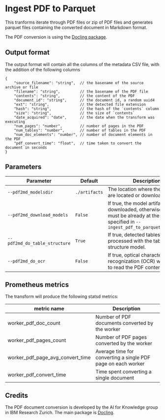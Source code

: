 # Ingest PDF to Parquet

This tranforms iterate through PDF files or zip of PDF files and generates parquet files
containing the converted document in Markdown format.

The PDF conversion is using the [Docling package](https://github.com/DS4SD/docling).


## Output format

The output format will contain all the columns of the metadata CSV file,
with the addition of the following columns

```jsonc
{
    "source_filename": "string",  // the basename of the source archive or file
    "filename": "string",         // the basename of the PDF file
    "contents": "string",         // the content of the PDF
    "document_id": "string",      // the document id, a random uuid4 
    "ext": "string",              // the detected file extension
    "hash": "string",             // the hash of the `contents` column
    "size": "string",             // the size of `contents`
    "date_acquired": "date",      // the date when the transform was executing
    "num_pages": "number",        // number of pages in the PDF
    "num_tables": "number",       // number of tables in the PDF
    "num_doc_elements": "number", // number of document elements in the PDF
    "pdf_convert_time": "float",  // time taken to convert the document in seconds
}
```


## Parameters

| Parameter  | Default  | Description  |
|------------|----------|--------------|
| `--pdf2md_modelsdir`                  | `./artifacts` | The location where the models are located or downloaded to |
| `--pdf2md_download_models`            | `False`       | If true, the model artifacts will be downloaded, otherwise they must be already at the path specified in `--ingest_pdf_to_parquet_modelsdir` |
| `--pdf2md_do_table_structure`         | `True`        | If true, detected tables will be processed with the table structure model.                                                                   |
| `--pdf2md_do_ocr`                     | `False`        | If true, optical character recognization (OCR) will be used to read the PDF content model.                                                                   |



## Prometheus metrics

The transform will produce the following statsd metrics:

| metric name                      | Description                                                      |
|----------------------------------|------------------------------------------------------------------|
| worker_pdf_doc_count             | Number of PDF documents converted by the worker                  |
| worker_pdf_pages_count           | Number of PDF pages converted by the worker                      |
| worker_pdf_page_avg_convert_time | Average time for converting a single PDF page on each worker     |
| worker_pdf_convert_time          | Time spent converting a single document                          |


## Credits

The PDF document conversion is developed by the AI for Knowledge group in IBM Research Zurich.
The main package is [Docling](https://github.com/DS4SD/docling).
